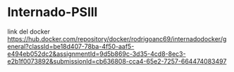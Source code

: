 # Internado-PSlll
link del docker
https://hub.docker.com/repository/docker/rodrigoanc69/internadodocker/general?classId=be18d407-78ba-4f50-aaf5-e494eb052dc2&assignmentId=9d5b869c-3d35-4cd8-8ec3-e2b1f0073892&submissionId=cb636808-cca4-65e2-7257-664474083497
